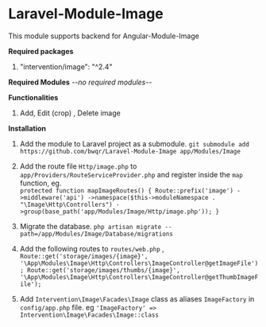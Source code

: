 # Laravel-Module-Image

This module supports backend for Angular-Module-Image

**Required packages**
1. "intervention/image": "^2.4"

**Required Modules**
*--no required modules--*

**Functionalities**
1. Add, Edit (crop) , Delete image

**Installation**
1. Add the module to Laravel project as a submodule. 
`git submodule add https://github.com/bwqr/Laravel-Module-Image app/Modules/Image`
2. Add the route file `Http/image.php` to `app/Providers/RouteServiceProvider.php`
 and register inside the `map` function, eg.  
 `
    protected function mapImageRoutes()
    {
        Route::prefix('image')
            ->middleware('api')
            ->namespace($this->moduleNamespace . "\Image\Http\Controllers")
            ->group(base_path('app/Modules/Image/Http/image.php'));
    }
 `
3. Migrate the database. `php artisan migrate --path=/app/Modules/Image/Database/migrations`

4. Add the following routes to `routes/web.php` , 
`
    Route::get('storage/images/{image}', '\App\Modules\Image\Http\Controllers\ImageController@getImageFile');
    Route::get('storage/images/thumbs/{image}', '\App\Modules\Image\Http\Controllers\ImageController@getThumbImageFile');
`    
5. Add `Intervention\Image\Facades\Image` class as aliases `ImageFactory`
 in `config/app.php` file. eg 
    `'ImageFactory' => Intervention\Image\Facades\Image::class`

